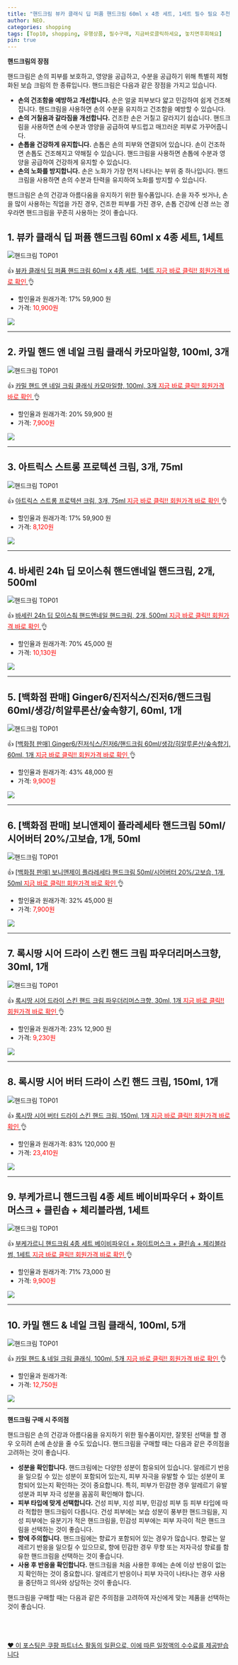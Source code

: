 ```yaml
---
title: "핸드크림 뷰카 클래식 딥 퍼퓸 핸드크림 60ml x 4종 세트, 1세트 필수 필요 추천 제품 비교 최저 가격 비교 장점 구매 후기 구매평"
author: NEO.
categories: shopping
tags: [Top10, shopping, 유행상품, 필수구매, 지금바로클릭하세요, 놓치면후회해요]
pin: true
---
```

**핸드크림의 장점**

핸드크림은 손의 피부를 보호하고, 영양을 공급하고, 수분을 공급하기 위해 특별히 제형화된 보습 크림의 한 종류입니다. 핸드크림은 다음과 같은 장점을 가지고 있습니다.

* **손의 건조함을 예방하고 개선합니다.** 손은 얼굴 피부보다 얇고 민감하여 쉽게 건조해집니다. 핸드크림을 사용하면 손의 수분을 유지하고 건조함을 예방할 수 있습니다.
* **손의 거칠음과 갈라짐을 개선합니다.** 건조한 손은 거칠고 갈라지기 쉽습니다. 핸드크림을 사용하면 손에 수분과 영양을 공급하여 부드럽고 매끄러운 피부로 가꾸어줍니다.
* **손톱을 건강하게 유지합니다.** 손톱은 손의 피부와 연결되어 있습니다. 손이 건조하면 손톱도 건조해지고 약해질 수 있습니다. 핸드크림을 사용하면 손톱에 수분과 영양을 공급하여 건강하게 유지할 수 있습니다.
* **손의 노화를 방지합니다.** 손은 노화가 가장 먼저 나타나는 부위 중 하나입니다. 핸드크림을 사용하면 손의 수분과 탄력을 유지하여 노화를 방지할 수 있습니다.

핸드크림은 손의 건강과 아름다움을 유지하기 위한 필수품입니다. 손을 자주 씻거나, 손을 많이 사용하는 직업을 가진 경우, 건조한 피부를 가진 경우, 손톱 건강에 신경 쓰는 경우라면 핸드크림을 꾸준히 사용하는 것이 좋습니다.

   

## 1. 뷰카 클래식 딥 퍼퓸 핸드크림 60ml x 4종 세트, 1세트

![핸드크림 TOP01](https://thumbnail6.coupangcdn.com/thumbnails/remote/490x490ex/image/retail/images/3719365547324838-033788d4-f42f-4c77-9345-7473d6ae3b05.jpg)


👍 [뷰카 클래식 딥 퍼퓸 핸드크림 60ml x 4종 세트, 1세트 <font color=red> 지금 바로 클릭!! 회원가격 바로 확인 </font> ](https://link.coupang.com/re/AFFSDP?lptag=AF3617701&subid=GithubCoopas&pageKey=7647985957&traceid=V0-153&itemId=20341537194&vendorItemId=87426327780) 👌 


- 할인율과 원래가격: 17%  59,900   원
- 가격: <span style='color:red'>10,900원</span>

[![](/discount_price.png)](https://link.coupang.com/re/AFFSDP?lptag=AF3617701&subid=GithubCoopas&pageKey=7647985957&traceid=V0-153&itemId=20341537194&vendorItemId=87426327780)

---


   

## 2. 카밀 핸드 앤 네일 크림 클래식 카모마일향, 100ml, 3개

![핸드크림 TOP01](https://thumbnail8.coupangcdn.com/thumbnails/remote/490x490ex/image/retail/images/1674391622172508-821c41ba-7806-48b6-b5a9-b80cada8aa49.jpg)


👍 [카밀 핸드 앤 네일 크림 클래식 카모마일향, 100ml, 3개 <font color=red> 지금 바로 클릭!! 회원가격 바로 확인 </font> ](https://link.coupang.com/re/AFFSDP?lptag=AF3617701&subid=GithubCoopas&pageKey=6581209208&traceid=V0-153&itemId=12288932420&vendorItemId=85072867800) 👌 


- 할인율과 원래가격: 20%  59,900   원
- 가격: <span style='color:red'>7,900원</span>

[![](/discount_price.png)](https://link.coupang.com/re/AFFSDP?lptag=AF3617701&subid=GithubCoopas&pageKey=6581209208&traceid=V0-153&itemId=12288932420&vendorItemId=85072867800)

---


   

## 3. 아트릭스 스트롱 프로텍션 크림, 3개, 75ml

![핸드크림 TOP01](https://thumbnail9.coupangcdn.com/thumbnails/remote/490x490ex/image/retail/images/467997362344307-838db148-9ae6-479a-bd8e-85779b504614.jpg)


👍 [아트릭스 스트롱 프로텍션 크림, 3개, 75ml <font color=red> 지금 바로 클릭!! 회원가격 바로 확인 </font> ](https://link.coupang.com/re/AFFSDP?lptag=AF3617701&subid=GithubCoopas&pageKey=5653473802&traceid=V0-153&itemId=19147921640&vendorItemId=3097223321) 👌 


- 할인율과 원래가격: 17%  59,900   원
- 가격: <span style='color:red'>8,120원</span>

[![](/discount_price.png)](https://link.coupang.com/re/AFFSDP?lptag=AF3617701&subid=GithubCoopas&pageKey=5653473802&traceid=V0-153&itemId=19147921640&vendorItemId=3097223321)

---


   

## 4. 바세린 24h 딥 모이스춰 핸드앤네일 핸드크림, 2개, 500ml

![핸드크림 TOP01](https://thumbnail7.coupangcdn.com/thumbnails/remote/490x490ex/image/retail/images/2984574307508586-a36ee9b4-908b-4bd5-ba47-5e05cc7d5919.jpg)


👍 [바세린 24h 딥 모이스춰 핸드앤네일 핸드크림, 2개, 500ml <font color=red> 지금 바로 클릭!! 회원가격 바로 확인 </font> ](https://link.coupang.com/re/AFFSDP?lptag=AF3617701&subid=GithubCoopas&pageKey=7413315021&traceid=V0-153&itemId=10700897764&vendorItemId=77981620045) 👌 


- 할인율과 원래가격: 70%  45,000   원
- 가격: <span style='color:red'>10,130원</span>

[![](/discount_price.png)](https://link.coupang.com/re/AFFSDP?lptag=AF3617701&subid=GithubCoopas&pageKey=7413315021&traceid=V0-153&itemId=10700897764&vendorItemId=77981620045)

---


   

## 5. [백화점 판매] Ginger6/진저식스/진저6/핸드크림 60ml/생강/히알루론산/숲속향기, 60ml, 1개

![핸드크림 TOP01](https://thumbnail7.coupangcdn.com/thumbnails/remote/490x490ex/image/vendor_inventory/9bb7/43aa2c8277bee3cdb36983f726e4568a33b3a58752a6b489c2dcdb32bbfc.jpg)


👍 [[백화점 판매] Ginger6/진저식스/진저6/핸드크림 60ml/생강/히알루론산/숲속향기, 60ml, 1개 <font color=red> 지금 바로 클릭!! 회원가격 바로 확인 </font> ](https://link.coupang.com/re/AFFSDP?lptag=AF3617701&subid=GithubCoopas&pageKey=7210284014&traceid=V0-153&itemId=18244920863&vendorItemId=84229597385) 👌 


- 할인율과 원래가격: 43%  48,000   원
- 가격: <span style='color:red'>9,900원</span>

[![](/discount_price.png)](https://link.coupang.com/re/AFFSDP?lptag=AF3617701&subid=GithubCoopas&pageKey=7210284014&traceid=V0-153&itemId=18244920863&vendorItemId=84229597385)

---


   

## 6. [백화점 판매] 보니앤제이 플라레세타 핸드크림 50ml/시어버터 20%/고보습, 1개, 50ml

![핸드크림 TOP01](https://thumbnail7.coupangcdn.com/thumbnails/remote/490x490ex/image/vendor_inventory/654e/136301d434ff55b0c656cf88c05d05b4869861ee3ca83c49bce9da6357c5.jpg)


👍 [[백화점 판매] 보니앤제이 플라레세타 핸드크림 50ml/시어버터 20%/고보습, 1개, 50ml <font color=red> 지금 바로 클릭!! 회원가격 바로 확인 </font> ](https://link.coupang.com/re/AFFSDP?lptag=AF3617701&subid=GithubCoopas&pageKey=6131278019&traceid=V0-153&itemId=11693969395&vendorItemId=78430267014) 👌 


- 할인율과 원래가격: 32%  45,000   원
- 가격: <span style='color:red'>7,900원</span>

[![](/discount_price.png)](https://link.coupang.com/re/AFFSDP?lptag=AF3617701&subid=GithubCoopas&pageKey=6131278019&traceid=V0-153&itemId=11693969395&vendorItemId=78430267014)

---


   

## 7. 록시땅 시어 드라이 스킨 핸드 크림 파우더리머스크향, 30ml, 1개

![핸드크림 TOP01](https://thumbnail10.coupangcdn.com/thumbnails/remote/490x490ex/image/rs_quotation_api/yxymjga9/7f06e7aa27a44bc295de37d225f4df9a.jpg)


👍 [록시땅 시어 드라이 스킨 핸드 크림 파우더리머스크향, 30ml, 1개 <font color=red> 지금 바로 클릭!! 회원가격 바로 확인 </font> ](https://link.coupang.com/re/AFFSDP?lptag=AF3617701&subid=GithubCoopas&pageKey=6550070267&traceid=V0-153&itemId=14619055852&vendorItemId=81860728765) 👌 


- 할인율과 원래가격: 23%  12,900   원
- 가격: <span style='color:red'>9,230원</span>

[![](/discount_price.png)](https://link.coupang.com/re/AFFSDP?lptag=AF3617701&subid=GithubCoopas&pageKey=6550070267&traceid=V0-153&itemId=14619055852&vendorItemId=81860728765)

---


   

## 8. 록시땅 시어 버터 드라이 스킨 핸드 크림, 150ml, 1개

![핸드크림 TOP01](https://thumbnail9.coupangcdn.com/thumbnails/remote/490x490ex/image/retail/images/2699440132832552-4f392496-ffac-4fd0-8a37-75dc3e521fa4.jpg)


👍 [록시땅 시어 버터 드라이 스킨 핸드 크림, 150ml, 1개 <font color=red> 지금 바로 클릭!! 회원가격 바로 확인 </font> ](https://link.coupang.com/re/AFFSDP?lptag=AF3617701&subid=GithubCoopas&pageKey=6550070267&traceid=V0-153&itemId=17207508813&vendorItemId=82029477021) 👌 


- 할인율과 원래가격: 83%  120,000   원
- 가격: <span style='color:red'>23,410원</span>

[![](/discount_price.png)](https://link.coupang.com/re/AFFSDP?lptag=AF3617701&subid=GithubCoopas&pageKey=6550070267&traceid=V0-153&itemId=17207508813&vendorItemId=82029477021)

---


   

## 9. 부케가르니 핸드크림 4종 세트 베이비파우더 + 화이트머스크 + 클린솝 + 체리블라썸, 1세트

![핸드크림 TOP01](https://thumbnail7.coupangcdn.com/thumbnails/remote/490x490ex/image/retail/images/8244078274588425-765d0e34-a404-41b4-839c-88c791e8ff12.jpg)


👍 [부케가르니 핸드크림 4종 세트 베이비파우더 + 화이트머스크 + 클린솝 + 체리블라썸, 1세트 <font color=red> 지금 바로 클릭!! 회원가격 바로 확인 </font> ](https://link.coupang.com/re/AFFSDP?lptag=AF3617701&subid=GithubCoopas&pageKey=160542625&traceid=V0-153&itemId=460976029&vendorItemId=4145375047) 👌 


- 할인율과 원래가격: 71%  73,000   원
- 가격: <span style='color:red'>9,900원</span>

[![](/discount_price.png)](https://link.coupang.com/re/AFFSDP?lptag=AF3617701&subid=GithubCoopas&pageKey=160542625&traceid=V0-153&itemId=460976029&vendorItemId=4145375047)

---


   

## 10. 카밀 핸드 & 네일 크림 클래식, 100ml, 5개

![핸드크림 TOP01](https://thumbnail8.coupangcdn.com/thumbnails/remote/490x490ex/image/retail/images/7371121144163373-83a67921-3428-4600-91f3-d2c2ebb0425c.jpg)


👍 [카밀 핸드 & 네일 크림 클래식, 100ml, 5개 <font color=red> 지금 바로 클릭!! 회원가격 바로 확인 </font> ](https://link.coupang.com/re/AFFSDP?lptag=AF3617701&subid=GithubCoopas&pageKey=6581209208&traceid=V0-153&itemId=6663200048&vendorItemId=84656635113) 👌 


- 할인율과 원래가격: 
- 가격: <span style='color:red'>12,750원</span>

[![](/discount_price.png)](https://link.coupang.com/re/AFFSDP?lptag=AF3617701&subid=GithubCoopas&pageKey=6581209208&traceid=V0-153&itemId=6663200048&vendorItemId=84656635113)

---
**핸드크림 구매 시 주의점**

핸드크림은 손의 건강과 아름다움을 유지하기 위한 필수품이지만, 잘못된 선택을 할 경우 오히려 손에 손상을 줄 수도 있습니다. 핸드크림을 구매할 때는 다음과 같은 주의점을 고려하는 것이 좋습니다.

* **성분을 확인합니다.** 핸드크림에는 다양한 성분이 함유되어 있습니다. 알레르기 반응을 일으킬 수 있는 성분이 포함되어 있는지, 피부 자극을 유발할 수 있는 성분이 포함되어 있는지 확인하는 것이 중요합니다. 특히, 피부가 민감한 경우 알레르기 유발 성분과 피부 자극 성분을 꼼꼼히 확인해야 합니다.
* **피부 타입에 맞게 선택합니다.** 건성 피부, 지성 피부, 민감성 피부 등 피부 타입에 따라 적합한 핸드크림이 다릅니다. 건성 피부에는 보습 성분이 풍부한 핸드크림을, 지성 피부에는 유분기가 적은 핸드크림을, 민감성 피부에는 피부 자극이 적은 핸드크림을 선택하는 것이 좋습니다.
* **향에 주의합니다.** 핸드크림에는 향료가 포함되어 있는 경우가 많습니다. 향료는 알레르기 반응을 일으킬 수 있으므로, 향에 민감한 경우 무향 또는 저자극성 향료를 함유한 핸드크림을 선택하는 것이 좋습니다.
* **사용 후 반응을 확인합니다.** 핸드크림을 처음 사용한 후에는 손에 이상 반응이 없는지 확인하는 것이 중요합니다. 알레르기 반응이나 피부 자극이 나타나는 경우 사용을 중단하고 의사와 상담하는 것이 좋습니다.

핸드크림을 구매할 때는 다음과 같은 주의점을 고려하여 자신에게 맞는 제품을 선택하는 것이 좋습니다.<br><br><br><br><br> [ ❤  이 포스팅은 쿠팡 파트너스 활동의 일환으로, 이에 따른 일정액의 수수료를 제공받습니다](https://link.coupang.com/a/bcEFyh)
